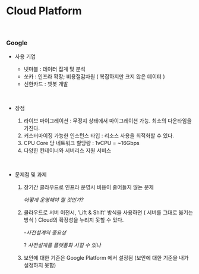 <h1>Cloud Platform</h1>
<p>&nbsp;</p>
<h3>Google </h3>
<ul>
<li><p>사용 기업 </p>
<ul>
<li>넷마블 :  데이터 집계 및 분석</li>
<li>쏘카 : 인프라 확장; 비용절감차원 ( 복잡하지만 크지 않은 데이터 )</li>
<li>신한카드 : 챗봇 개발</li>

</ul>
</li>

</ul>
<p>&nbsp;</p>
<ul>
<li><p>장점</p>
<ol>
<li>라이브 마이그레이션 : 무정지 상태에서 마이그레이션 가능. 최소의 다운타임을 가진다.</li>
<li>커스터마이징 가능한 인스턴스 타입 : 리소스 사용을 최적화할 수 있다.</li>
<li>CPU Core 당 네트워크 할당량 : 1vCPU = ~16Gbps</li>
<li>다양한 컨테이너와 서버리스 지원 서비스</li>

</ol>
<p>&nbsp;</p>
</li>
<li><p>문제점 및 과제</p>
<ol>
<li><p>장기간 클라우드로 인프라 운영시 비용이 줄어들지 않는 문제</p>
<p>	<em>어떻게 운영해야 할 것인가?</em></p>
</li>
<li><p>클라우드로 서버 이전시, &#39;Lift &amp; Shift&#39; 방식을 사용하면 ( 서버를 그대로 옮기는 방식 ) Cloud의 확장성을 누리지 못할 수 있다. </p>
<p>	-<em>사전설계의 중요성</em></p>
<p>		? <em>사전설계를 플랫폼화 시킬 수 있나</em></p>
</li>
<li><p>보안에 대한 기준은 Google Platform 에서 설정됨 (보안에 대한 기준을 내가 설정하지 못함)</p>
</li>

</ol>
</li>

</ul>
<p>&nbsp;</p>
